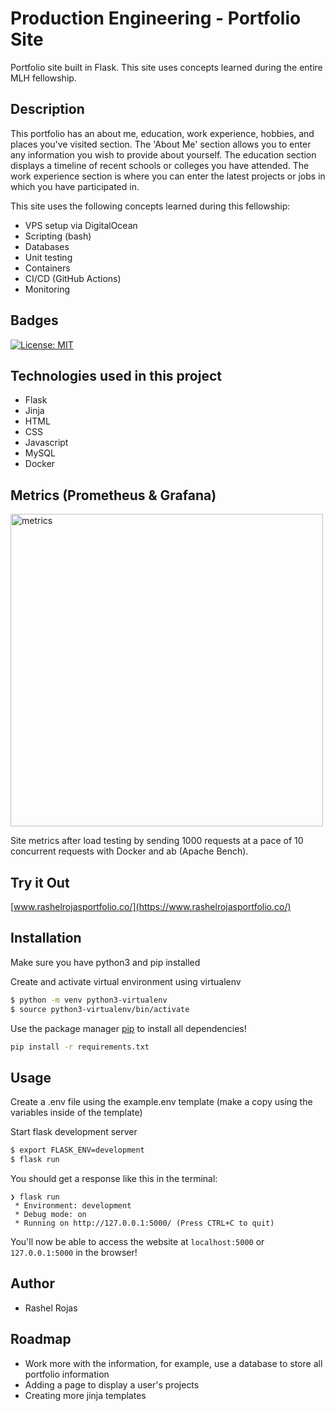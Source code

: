 # Production Engineering - Portfolio Site

Portfolio site built in Flask. This site uses concepts learned during the entire MLH fellowship.

## Description

This portfolio has an about me, education, work experience, hobbies, and places you've visited section. The 'About Me' section allows you to enter any information you wish to provide about yourself. The education section displays a timeline of recent schools or colleges you have attended. The work experience section is where you can enter the latest projects or jobs in which you have participated in. 

This site uses the following concepts learned during this fellowship:
- VPS setup via DigitalOcean
- Scripting (bash)
- Databases
- Unit testing
- Containers
- CI/CD (GitHub Actions)
- Monitoring

## Badges
[![License: MIT](https://img.shields.io/badge/License-MIT-yellow.svg)](https://opensource.org/licenses/MIT)

## Technologies used in this project
- Flask
- Jinja
- HTML
- CSS
- Javascript
- MySQL
- Docker

## Metrics (Prometheus & Grafana)
<img width="500" alt="metrics" src="https://github.com/rashelrr/mlh-portfolio-project/assets/66976912/f66e4253-9c23-4313-a30c-eecf63bac31f">

Site metrics after load testing by sending 1000 requests at a pace of 10 concurrent requests with Docker and ab (Apache Bench).

## Try it Out
[www.rashelrojasportfolio.co/](https://www.rashelrojasportfolio.co/)

## Installation

Make sure you have python3 and pip installed

Create and activate virtual environment using virtualenv
```bash
$ python -m venv python3-virtualenv
$ source python3-virtualenv/bin/activate
```

Use the package manager [pip](https://pip.pypa.io/en/stable/) to install all dependencies!

```bash
pip install -r requirements.txt
```

## Usage

Create a .env file using the example.env template (make a copy using the variables inside of the template)

Start flask development server
```bash
$ export FLASK_ENV=development
$ flask run
```

You should get a response like this in the terminal:
```
❯ flask run
 * Environment: development
 * Debug mode: on
 * Running on http://127.0.0.1:5000/ (Press CTRL+C to quit)
```

You'll now be able to access the website at `localhost:5000` or `127.0.0.1:5000` in the browser! 

## Author
* Rashel Rojas

## Roadmap
- Work more with the information, for example, use a database to store all portfolio information
- Adding a page to display a user's projects
- Creating more jinja templates

